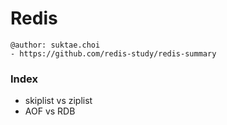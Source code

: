 # Redis

```
@author: suktae.choi
- https://github.com/redis-study/redis-summary
```

### Index
- skiplist vs ziplist
- AOF vs RDB
